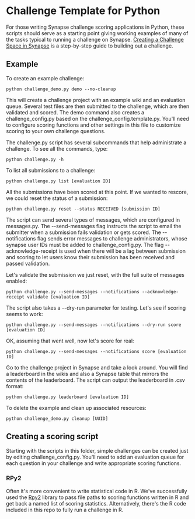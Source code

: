 Challenge Template for Python
=============================

For those writing Synapse challenge scoring applications in Python, these scripts should serve as a starting point giving working examples of many of the tasks typical to running a challenge on Synapse. [Creating a Challenge Space in Synapse](https://www.synapse.org/#!Synapse:syn2453886) is a step-by-step guide to building out a challenge.

## Example

To create an example challenge:

    python challenge_demo.py demo --no-cleanup

This will create a challenge project with an example wiki and an evaluation queue. Several test files are then submitted to the challenge, which are then validated and scored. The demo command also creates a challenge_config.py based on the challenge_config.template.py. You'll need to configure scoring functions and other settings in this file to customize scoring to your own challenge questions.

The challenge.py script has several subcommands that help administrate a challenge. To see all the commands, type:

    python challenge.py -h

To list all submissions to a challenge:

    python challenge.py list [evaluation ID]

All the submissions have been scored at this point. If we wanted to rescore, we could reset the status of a submission:

    python challenge.py reset --status RECEIVED [submission ID]

The script can send several types of messages, which are configured in messages.py. The --send-messages
flag instructs the script to email the submitter when a submission fails validation or gets scored. The
--notifications flag sends error messages to challenge administrators, whose synapse user IDs must be
added to challenge_config.py. The flag --acknowledge-receipt is used when there will be a lag between
submission and scoring to let users know their submission has been received and passed validation.

Let's validate the submission we just reset, with the full suite of messages enabled:

    python challenge.py --send-messages --notifications --acknowledge-receipt validate [evaluation ID]

The script also takes a --dry-run parameter for testing. Let's see if scoring seems to work:

    python challenge.py --send-messages --notifications --dry-run score [evaluation ID]

OK, assuming that went well, now let's score for real:

    python challenge.py --send-messages --notifications score [evaluation ID]

Go to the challenge project in Synapse and take a look around. You will find a leaderboard in the wikis and also a Synapse table that mirrors the contents of the leaderboard. The script can output the leaderboard in .csv format:

    python challenge.py leaderboard [evaluation ID]

To delete the example and clean up associated resources:

    python challenge_demo.py cleanup [UUID]

## Creating a scoring script

Starting with the scripts in this folder, simple challenges can be created just by editing challenge_config.py. You'll need to add an evaluation queue for each question in your challenge and write appropriate scoring functions.

### RPy2
Often it's more convenient to write statistical code in R. We've successfully used the [Rpy2](http://rpy.sourceforge.net/) library to pass file paths to scoring functions written in R and get back a named list of scoring statistics. Alternatively, there's the R code included in this repo to fully run a challenge in R.

